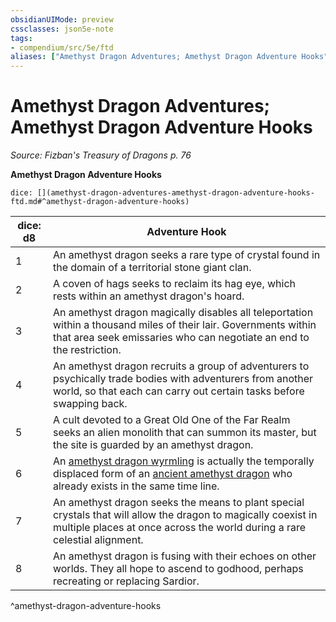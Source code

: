```yaml
---
obsidianUIMode: preview
cssclasses: json5e-note
tags:
- compendium/src/5e/ftd
aliases: ["Amethyst Dragon Adventures; Amethyst Dragon Adventure Hooks"]
---
```

# Amethyst Dragon Adventures; Amethyst Dragon Adventure Hooks
*Source: Fizban's Treasury of Dragons p. 76* 

**Amethyst Dragon Adventure Hooks**

`dice: [](amethyst-dragon-adventures-amethyst-dragon-adventure-hooks-ftd.md#^amethyst-dragon-adventure-hooks)`

| dice: d8 | Adventure Hook |
|----------|----------------|
| 1 | An amethyst dragon seeks a rare type of crystal found in the domain of a territorial stone giant clan. |
| 2 | A coven of hags seeks to reclaim its hag eye, which rests within an amethyst dragon's hoard. |
| 3 | An amethyst dragon magically disables all teleportation within a thousand miles of their lair. Governments within that area seek emissaries who can negotiate an end to the restriction. |
| 4 | An amethyst dragon recruits a group of adventurers to psychically trade bodies with adventurers from another world, so that each can carry out certain tasks before swapping back. |
| 5 | A cult devoted to a Great Old One of the Far Realm seeks an alien monolith that can summon its master, but the site is guarded by an amethyst dragon. |
| 6 | An [amethyst dragon wyrmling](5E2014官方资源/bestiary/dragon/amethyst-dragon-wyrmling-ftd.md) is actually the temporally displaced form of an [ancient amethyst dragon](5E2014官方资源/bestiary/dragon/ancient-amethyst-dragon-ftd.md) who already exists in the same time line. |
| 7 | An amethyst dragon seeks the means to plant special crystals that will allow the dragon to magically coexist in multiple places at once across the world during a rare celestial alignment. |
| 8 | An amethyst dragon is fusing with their echoes on other worlds. They all hope to ascend to godhood, perhaps recreating or replacing Sardior. |
^amethyst-dragon-adventure-hooks